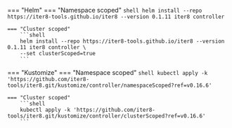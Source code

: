 === "Helm"
    === "Namespace scoped"
        ```shell
        helm install --repo https://iter8-tools.github.io/iter8 --version 0.1.11 iter8 controller
        ```

    === "Cluster scoped"
        ```shell
        helm install --repo https://iter8-tools.github.io/iter8 --version 0.1.11 iter8 controller \
        --set clusterScoped=true
        ```
    
=== "Kustomize"
    === "Namespace scoped"
        ```shell
        kubectl apply -k 'https://github.com/iter8-tools/iter8.git/kustomize/controller/namespaceScoped?ref=v0.16.6'
        ```

    === "Cluster scoped"
        ```shell
        kubectl apply -k 'https://github.com/iter8-tools/iter8.git/kustomize/controller/clusterScoped?ref=v0.16.6'
        ```
